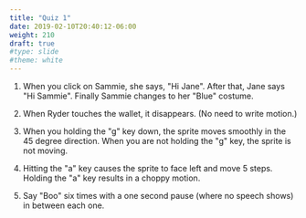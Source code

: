 ```yaml
---
title: "Quiz 1"
date: 2019-02-10T20:40:12-06:00
weight: 210
draft: true
#type: slide
#theme: white
---
```


1. When you click on Sammie, she says, "Hi Jane". After that, Jane
   says "Hi Sammie". Finally Sammie changes to her "Blue" costume.
   
2. When Ryder touches the wallet, it disappears. (No need to write
   motion.)
   
3. When you holding the "g" key down, the sprite moves smoothly in the
   45 degree direction. When you are not holding the "g" key, the
   sprite is not moving.
   
4. Hitting the "a" key causes the sprite to face left and move 5
   steps. Holding the "a" key results in a choppy motion.
   
5. Say "Boo" six times with a one second pause (where no speech shows)
   in between each one.

